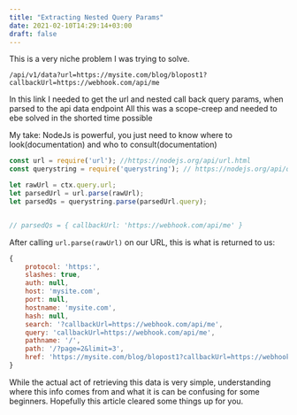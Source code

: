```yaml
---
title: "Extracting Nested Query Params"
date: 2021-02-10T14:29:14+03:00
draft: false
---
```


This is a very niche problem I was trying to solve.

```
/api/v1/data?url=https://mysite.com/blog/blopost1?callbackUrl=https://webhook.com/api/me
```

In this link I needed to get the url and nested call back query params, when parsed to the api data endpoint
All this was a scope-creep and needed to ebe solved in the shorted time possible

My take: NodeJs is powerful, you just need to know where to look(documentation) and who to consult(documentation)


```javascript
const url = require('url'); //https://nodejs.org/api/url.html
const querystring = require('querystring'); // https://nodejs.org/api/querystring.html

let rawUrl = ctx.query.url;
let parsedUrl = url.parse(rawUrl);
let parsedQs = querystring.parse(parsedUrl.query);


// parsedQs = { callbackUrl: 'https://webhook.com/api/me' }
```

After calling ```url.parse(rawUrl)``` on our URL, this is what is returned to us:

```javascript
{
    protocol: 'https:',
    slashes: true,
    auth: null,
    host: 'mysite.com',
    port: null,
    hostname: 'mysite.com',
    hash: null,
    search: '?callbackUrl=https://webhook.com/api/me',
    query: 'callbackUrl=https://webhook.com/api/me',
    pathname: '/',
    path: '/?page=2&limit=3',
    href: 'https://mysite.com/blog/blopost1?callbackUrl=https://webhook.com/api/me'
}
```


While the actual act of retrieving this data is very simple, understanding where this info comes from and what it is can be confusing for some beginners. Hopefully this article cleared some things up for you. 